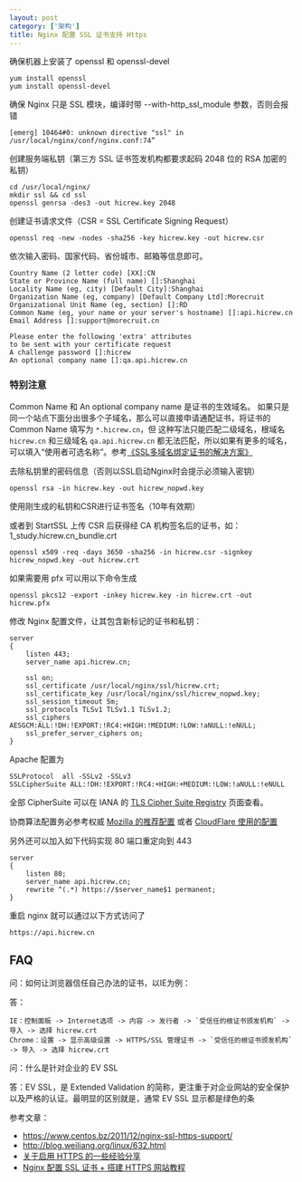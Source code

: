 ```yaml
---
layout: post
category: ['架构']
title: Nginx 配置 SSL 证书支持 Https
---
```


确保机器上安装了 openssl 和 openssl-devel

    yum install openssl
    yum install openssl-devel

确保 Nginx 只是 SSL 模块，编译时带 --with-http_ssl_module 参数，否则会报错

    [emerg] 10464#0: unknown directive "ssl" in /usr/local/nginx/conf/nginx.conf:74”

创建服务端私钥（第三方 SSL 证书签发机构都要求起码 2048 位的 RSA 加密的私钥）

    cd /usr/local/nginx/
    mkdir ssl && cd ssl
    openssl genrsa -des3 -out hicrew.key 2048

创建证书请求文件（CSR = SSL Certificate Signing Request）

    openssl req -new -nodes -sha256 -key hicrew.key -out hicrew.csr

依次输入密码、国家代码、省份城市、邮箱等信息即可。

    Country Name (2 letter code) [XX]:CN
    State or Province Name (full name) []:Shanghai
    Locality Name (eg, city) [Default City]:Shanghai
    Organization Name (eg, company) [Default Company Ltd]:Morecruit
    Organizational Unit Name (eg, section) []:RD
    Common Name (eg, your name or your server's hostname) []:api.hicrew.cn
    Email Address []:support@morecruit.cn

    Please enter the following 'extra' attributes
    to be sent with your certificate request
    A challenge password []:hicrew
    An optional company name []:qa.api.hicrew.cn

### 特别注意

Common Name 和 An optional company name 是证书的生效域名。
如果只是同一个站点下面分出很多个子域名，那么可以直接申请通配证书，将证书的 Common Name 填写为 `*.hicrew.cn`，但 这种写法只能匹配二级域名，根域名 `hicrew.cn` 和三级域名 `qa.api.hicrew.cn` 都无法匹配，所以如果有更多的域名，可以填入“使用者可选名称”。参考[《SSL多域名绑定证书的解决方案》](http://codefine.co/2786.html)

去除私钥里的密码信息（否则以SSL启动Nginx时会提示必须输入密钥）

    openssl rsa -in hicrew.key -out hicrew_nopwd.key

使用刚生成的私钥和CSR进行证书签名（10年有效期）

或者到 StartSSL 上传 CSR 后获得经 CA 机构签名后的证书，如：1_study.hicrew.cn_bundle.crt

    openssl x509 -req -days 3650 -sha256 -in hicrew.csr -signkey hicrew_nopwd.key -out hicrew.crt

如果需要用 pfx 可以用以下命令生成

    openssl pkcs12 -export -inkey hicrew.key -in hicrew.crt -out hicrew.pfx

修改 Nginx 配置文件，让其包含新标记的证书和私钥：

    server
    {
        listen 443;
        server_name api.hicrew.cn;

        ssl on;
        ssl_certificate /usr/local/nginx/ssl/hicrew.crt;
        ssl_certificate_key /usr/local/nginx/ssl/hicrew_nopwd.key;
        ssl_session_timeout 5m;
        ssl_protocols TLSv1 TLSv1.1 TLSv1.2;
        ssl_ciphers AESGCM:ALL:!DH:!EXPORT:!RC4:+HIGH:!MEDIUM:!LOW:!aNULL:!eNULL;
        ssl_prefer_server_ciphers on;
    }

Apache 配置为

    SSLProtocol  all -SSLv2 -SSLv3
    SSLCipherSuite ALL:!DH:!EXPORT:!RC4:+HIGH:+MEDIUM:!LOW:!aNULL:!eNULL

全部 CipherSuite 可以在 IANA 的 [TLS Cipher Suite Registry](https://www.iana.org/assignments/tls-parameters/tls-parameters.xhtml#tls-parameters-4) 页面查看。

协商算法配置务必参考权威 [Mozilla 的推荐配置](https://wiki.mozilla.org/Security/Server_Side_TLS#Recommended_configurations) 或者 [CloudFlare 使用的配置](https://github.com/cloudflare/sslconfig/blob/master/conf)

另外还可以加入如下代码实现 80 端口重定向到 443

    server
    {
        listen 80;
        server_name api.hicrew.cn;
        rewrite ^(.*) https://$server_name$1 permanent;
    }

重启 nginx 就可以通过以下方式访问了

    https://api.hicrew.cn

## FAQ

问：如何让浏览器信任自己办法的证书，以IE为例：

答：

    IE：控制面板 -> Internet选项 -> 内容 -> 发行者 -> `受信任的根证书颁发机构` -> 导入 -> 选择 hicrew.crt
    Chrome：设置 -> 显示高级设置 -> HTTPS/SSL 管理证书 -> `受信任的根证书颁发机构` -> 导入 -> 选择 hicrew.crt

问：什么是针对企业的 EV SSL

答：EV SSL，是 Extended Validation 的简称，更注重于对企业网站的安全保护以及严格的认证。最明显的区别就是，通常 EV SSL 显示都是绿色的条

参考文章：

- <https://www.centos.bz/2011/12/nginx-ssl-https-support/>
- <http://blog.weiliang.org/linux/632.html>
- [关于启用 HTTPS 的一些经验分享](https://imququ.com/post/sth-about-switch-to-https-2.html)
- [Nginx 配置 SSL 证书 + 搭建 HTTPS 网站教程](http://www.open-open.com/lib/view/open1433390156947.html)
